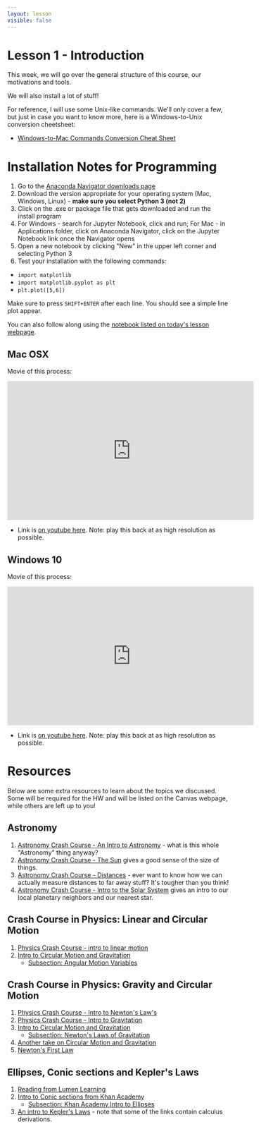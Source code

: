 ```yaml
---
layout: lesson
visible: false
---
```


# Lesson 1 - Introduction

This week, we will go over the general structure of this course, our motivations and tools.  

We will also install a lot of stuff!

For reference, I will use some Unix-like commands.  We'll only cover a few, but just in case you want to know more, here is a Windows-to-Unix conversion cheetsheet:
 * [Windows-to-Mac Commands Conversion Cheat Sheet](https://www.lemoda.net/windows/windows2unix/windows2unix.html)


# Installation Notes for Programming

1. Go to the [Anaconda Navigator downloads page](https://www.anaconda.com/distribution/#download-section)
1. Download the version appropriate for your operating system (Mac, Windows, Linux) - __make sure you select Python 3 (not 2)__
1. Click on the .exe or package file that gets downloaded and run the install program
1. For Windows - search for Jupyter Notebook, click and run; For Mac - in Applications folder, click on Anaconda Navigator, click on the Jupyter Notebook link once the Navigator opens
1. Open a new notebook by clicking "New" in the upper left corner and selecting Python 3
1. Test your installation with the following commands:
 * ```import matplotlib```
 * ```import matplotlib.pyplot as plt```
 * ```plt.plot([5,6])```
 
Make sure to press ```SHIFT+ENTER``` after each line. You should see a simple line plot appear.

You can also follow along using the [notebook listed on today's lesson webpage](myFirstProgram.ipynb).

## Mac OSX

Movie of this process:

<iframe width="560" height="315" src="https://www.youtube.com/embed/RBWLSg9K3sw?rel=0" frameborder="0" allow="accelerometer; autoplay; encrypted-media; gyroscope; picture-in-picture" allowfullscreen></iframe>
 
 * Link is [on youtube here](https://www.youtube.com/watch?v=RBWLSg9K3sw&feature=youtu.be).  Note: play this back at as high resolution as possible.

## Windows 10

Movie of this process:

<iframe width="560" height="315" src="https://www.youtube.com/embed/wWgZihAWiQc?rel=0" frameborder="0" allow="accelerometer; autoplay; encrypted-media; gyroscope; picture-in-picture" allowfullscreen></iframe>

 * Link is [on youtube here](https://www.youtube.com/watch?v=wWgZihAWiQc&feature=youtu.be).  Note: play this back at as high resolution as possible.


# Resources

Below are some extra resources to learn about the topics we discussed.  Some will be required for the HW and will be listed on the Canvas webpage, while others are left up to you!

## Astronomy

1. [Astronomy Crash Course - An Intro to Astronomy](https://www.youtube.com/watch?v=0rHUDWjR5gg&list=PL8dPuuaLjXtPAJr1ysd5yGIyiSFuh0mIL&index=2&t=2s) - what is this whole "Astronomy" thing anyway?
1. [Astronomy Crash Course - The Sun](https://www.youtube.com/watch?v=b22HKFMIfWo&list=PL8dPuuaLjXtPAJr1ysd5yGIyiSFuh0mIL&index=10) gives a good sense of the size of things.
1. [Astronomy Crash Course - Distances](https://www.youtube.com/watch?v=CWMh61yutjU&list=PL8dPuuaLjXtPAJr1ysd5yGIyiSFuh0mIL&index=25) - ever want to know how we can actually measure distances to far away stuff?  It's tougher than you think!
1. [Astronomy Crash Course - Intro to the Solar System](https://www.youtube.com/watch?v=TKM0P3XlMNA&list=PL8dPuuaLjXtPAJr1ysd5yGIyiSFuh0mIL&index=10&t=0s) gives an intro to our local planetary neighbors and our nearest star.


## Crash Course in Physics: Linear and Circular Motion

1. [Physics Crash Course - intro to linear motion](https://www.youtube.com/watch?v=ZM8ECpBuQYE)
1. [Intro to Circular Motion and Gravitation](https://www.khanacademy.org/science/ap-physics-1/ap-centripetal-force-and-gravitation)
   * [Subsection: Angular Motion Variables](https://www.khanacademy.org/science/ap-physics-1/ap-centripetal-force-and-gravitation/introduction-to-uniform-circular-motion-ap/v/angular-motion-variables)

## Crash Course in Physics: Gravity and Circular Motion

1. [Physics Crash Course - Intro to Newton's Law's](https://www.youtube.com/watch?v=kKKM8Y-u7ds)
1. [Physics Crash Course - Intro to Gravitation](https://www.youtube.com/watch?v=7gf6YpdvtE0&list=PL8dPuuaLjXtN0ge7yDk_UA0ldZJdhwkoV&index=10&t=0s)
1. [Intro to Circular Motion and Gravitation](https://www.khanacademy.org/science/ap-physics-1/ap-centripetal-force-and-gravitation)
   * [Subsection: Newton's Laws of Gravitation](https://www.khanacademy.org/science/ap-physics-1/ap-centripetal-force-and-gravitation/newtons-law-of-gravitation-ap/v/introduction-to-gravity)
1. [Another take on Circular Motion and Gravitation](https://www.khanacademy.org/science/physics/centripetal-force-and-gravitation)
1. [Newton's First Law](https://www.khanacademy.org/science/ap-physics-1/ap-forces-newtons-laws/newtons-first-law-mass-and-inertia-ap/v/newton-s-1st-law-of-motion)


## Ellipses, Conic sections and Kepler's Laws

1. [Reading from Lumen Learning](https://courses.lumenlearning.com/waymakercollegealgebra/chapter/equations-of-ellipses/)
1. [Intro to Conic sections from Khan Academy](https://www.khanacademy.org/math/precalculus/conics-precalc)
   * [Subsection: Khan Academy Intro to Ellipses](https://www.khanacademy.org/math/precalculus/conics-precalc/center-and-radii-of-an-ellipse/v/conic-sections-intro-to-ellipses)
1. [An intro to Kepler's Laws](http://hyperphysics.phy-astr.gsu.edu/hbase/kepler.html) - note that some of the links contain calculus derivations.

